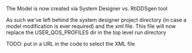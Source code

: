 The Model is now created via System Designer vs. RtiDDSgen tool

As such we've left behind the system designer project directory (in case a model modification is ever required) and the xml file. 
This file will now replace the USER_QOS_PROFILES dir in the top level run directory

TODO: put in a URL in the code to select the XML file

